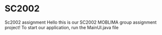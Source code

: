 # SC2002
Sc2002 assignment
Hello this is our SC2002 MOBLIMA group assignment project! To start our application, run the MainUI.java file
